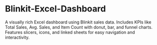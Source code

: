 # Blinkit-Excel-Dashboard
A visually rich Excel dashboard using Blinkit sales data. Includes KPIs like Total Sales, Avg. Sales, and Item Count with donut, bar, and funnel charts. Features slicers, icons, and linked sheets for easy navigation and interactivity.

